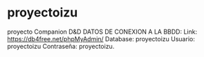 # proyectoizu
proyecto Companion D&amp;D
DATOS DE CONEXION A LA BBDD:
Link: https://db4free.net/phpMyAdmin/
Database: proyectoizu
Usuario: proyectoizu
Contraseña: proyectoizu.
